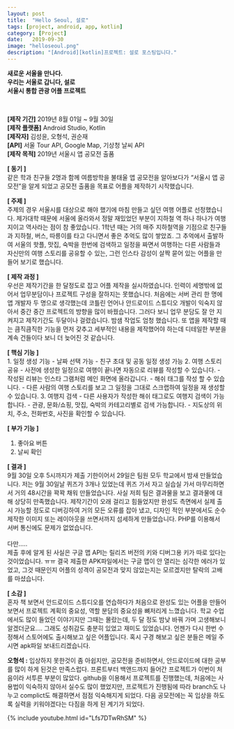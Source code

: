```yaml
---
layout: post
title:  "Hello Seoul, 설로"
tags: [project, android, app, kotlin]
category: [Project]
date:   2019-09-30
image: "helloseoul.png"
description: "[Android][kotlin]프로젝트: 설로 포스팅입니다."
---
```


<p class="intro"><strong>새로운 서울을 만나다.<br>우리는 서울로 갑니다, 설로<br>서울시 통합 관광 어플 프로젝트</strong></p>

<br>

  <!-- Swiper -->
  <div class="swiper-container">
    <div class="swiper-wrapper">
      <div class="swiper-slide"><img src="{{ '/assets/img/helloseoul.png' | prepend: site.baseurl }}" alt=""></div>
      <div class="swiper-slide"><img src="{{ '/assets/img/helloseoul2.png' | prepend: site.baseurl }}" alt=""></div>
      <div class="swiper-slide"><img src="{{ '/assets/img/helloseoul3.png' | prepend: site.baseurl }}" alt=""></div>
      <div class="swiper-slide"><img src="{{ '/assets/img/helloseoul4.png' | prepend: site.baseurl }}" alt=""></div>
      <div class="swiper-slide"><img src="{{ '/assets/img/helloseoul5.png' | prepend: site.baseurl }}" alt=""></div>
    </div>
    <!-- Add Pagination -->
    <div class="swiper-pagination"></div>
    <!-- Add Arrows -->
    <div class="swiper-button-next"></div>
    <div class="swiper-button-prev"></div>
  </div>

  <!-- Initialize Swiper -->
  <script>
    var swiper = new Swiper('.swiper-container', {
      pagination: {
        el: '.swiper-pagination',
        dynamicBullets: true,
      }, navigation: {
        nextEl: '.swiper-button-next',
        prevEl: '.swiper-button-prev',
      },
    });
  </script>


<strong>[제작 기간]</strong> 2019년 8월 01일 ~ 9월 30일<br>
<strong>[제작 플랫폼]</strong> Android Studio, Kotlin<br>
<strong>[제작자]</strong> 김성윤, 오형석, 권순재<br>
<strong>[API]</strong> 서울 Tour API, Google Map, 기상청 날씨 API<br>
<strong>[제작 목적]</strong> 2019년 서울시 앱 공모전 출품<br>

<strong>[ 동기 ]</strong><br>
같은 학과 친구들 2명과 함께 여름방학을 불태울 앱 공모전을 알아보다가 “서울시 앱 공모전”을 알게 되었고 공모전 출품을 목표로 어플을 제작하기 시작했습니다.<br>

<strong>[ 주제 ]</strong><br>
주제의 경우 서울시를 대상으로 해야 했기에 마침 만들고 싶던 여행 어플로 선정했습니다. 제가대학 때문에 서울에 올라와서 정말 재밌었던 부분이 지하철 역 하나 하나가 여행지이고 역사라는 점이 참 좋았습니다. 1학년 때는 거의 매주 지하철역을 기점으로 친구들과 지하철, 버스, 따릉이를 타고 다니면서 좋은 추억도 많이 쌓았죠. 그 추억에서 출발하여 서울의 핫플, 맛집, 숙박을 한번에 검색하고 일정을 짜면서 여행하는 다른 사람들과 자신만의 여행 스토리를 공유할 수 있는, 그런 인스타 감성이 살짝 묻어 있는 어플을 만들어 보기로 했습니다.<br>

<strong>[ 제작 과정 ]</strong><br>
우선은 제작기간을 한 달정도로 잡고 어플 제작을 실시하였습니다. 인력이 세명밖에 없어서 업무분담이나 프로젝트 구성을 잘하지는 못했습니다. 처음에는 서버 관리 한 명에 앱 개발자 두 명으로 생각했는데 코틀린 언어나 안드로이드 스튜디오 개발이 익숙지 않아서 중간 중간 프로젝트의 방향을 많이 바꿨습니다. 그러다 보니 업무 분담도 잘 안 지켜지고 제작기간도 두달이나 걸렸습니다. 밤샘 작업도 엄청 했습니다. 또 앱을 제작할 때는 큼직큼직한 기능을 먼저 갖추고 세부적인 내용을 제작했어야 하는데 디테일한 부분을 계속 건들이다 보니 더 늦어진 것 같습니다.<br>

<p>
<strong>[ 핵심 기능 ]</strong><br>
1.	일정 생성 기능
-	날짜 선택 가능
-	친구 초대 및 공동 일정 생성 가능
2.	여행 스토리 공유
-	사전에 생성한 일정으로 여행이 끝나면 자동으로 리뷰를 작성할 수 있습니다.
-	작성된 리뷰는 인스타 그램처럼 메인 화면에 올라갑니다.
-	해쉬 태그를 작성 할 수 있습니다.
-	다른 사람의 여행 스토리를 보고 그 일정을 그대로 스크랩하여 일정을 재 생성할 수 있습니다.
3.	여행지 검색
-	다른 사용자가 작성한 해쉬 태그로도 여행지 검색이 가능합니다.
-	관광, 문화/쇼핑, 맛집, 숙박의 카테고리별로 검색 가능합니다.
-	지도상의 위치, 주소, 전화번호, 사진을 확인할 수 있습니다.

<strong>[ 부가 기능 ]</strong>
1.	좋아요 버튼
2.	날씨 확인
</p>

<strong>[ 결과 ]</strong><br>
9월 30일 오후 5시까지가 제출 기한이어서 29일은 팀원 모두 학교에서 밤새 만들었습니다. 저는 9월 30일날 퀴즈가 3개나 있었는데 퀴즈 가서 자고 실습실 가서 마무리하면서 거의 48시간을 꽉꽉 채워 만들었습니다. 사실 저희 팀은 결과물을 보고 결과물에 대해 상당히 만족했습니다. 제작기간이 오래 걸리고 힘들었지만 완성도 측면에서 실제 출시 가능할 정도로 디버깅하여 거의 모든 오류를 잡아 냈고, 디자인 적인 부분에서도 순수 제작한 이미지 또는 레이아웃을 쓰면서까지 섬세하게 만들었습니다. PHP를 이용해서 서버 통신에도 문제가 없었습니다.<br><br>
다만…..<br>
제출 후에 알게 된 사실은 구글 맵 API는 릴리즈 버전의 키와 디버그용 키가 따로 있다는 것이었습니다. ㅠㅠ 결국 제출한 APK파일에서는 구글 맵이 안 열리는 심각한 에러가 있었고, 그것 때문인지 어플의 성격이 공모전과 맞지 않았는지는 모르겠지만 탈락의 고배를 마셨습니다.<br>

<strong>[ 소감 ]</strong><br>
혼자 책 보면서 안드로이드 스튜디오를 연습하다가 처음으로 완성도 있는 어플을 만들어 보면서 프로젝트 계획의 중요성, 역할 분담의 중요성을 뼈저리게 느꼈습니다. 학교 수업에서도 많이 들었던 이야기지만 그때는 몰랐는데, 두 달 정도 밤낮 바꿔 가며 고생해보니 알겠더군요…. 그래도 성취감도 충분히 있었고 재미도 있었습니다. 언젠가 다시 한번 수정해서 스토어에도 출시해보고 싶은 어플입니다. 혹시 구경 해보고 싶은 분들은 메일 주시면 apk파일 보내드리겠습니다.


<strong>오형석 :</strong> 입상하지 못한것이 좀 아쉽지만, 공모전을 준비하면서, 안드로이드에 대한 공부를 많이 하게 된것은 만족스럽다. 프론트부터 백앤드까지 들어간 프로젝트가 이번이 처음이라 서투른 부분이 많았다. github을 이용해서 프로젝트를 진행했는데, 처음에는 사용법이 익숙하지 않아서 실수도 많이 했었지만, 프로젝트가 진행됨에 따라 branch도 나누고 complict도 해결하면서 점점 익숙해지게 되었다. 다음 공모전에는 꼭 입상을 하도록 실력을 키워야겠다는 다짐을 하게 된 계기가 되었다.

{% include youtube.html id="Lfs7DTwRhSM" %}